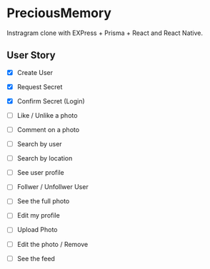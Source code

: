 # PreciousMemory

Instragram clone with EXPress + Prisma + React and React Native.

## User Story

- [x] Create User
- [x] Request Secret
- [x] Confirm Secret (Login)
- [ ] Like / Unlike a photo
- [ ] Comment on a photo
- [ ] Search by user
- [ ] Search by location
- [ ] See user profile
- [ ] Follwer / Unfollwer User
- [ ] See the full photo
- [ ] Edit my profile
- [ ] Upload Photo
- [ ] Edit the photo / Remove
- [ ] See the feed 

